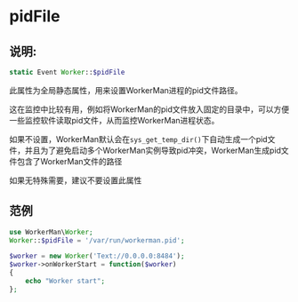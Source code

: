 # pidFile
## 说明:
```php
static Event Worker::$pidFile
```

此属性为全局静态属性，用来设置WorkerMan进程的pid文件路径。

这在监控中比较有用，例如将WorkerMan的pid文件放入固定的目录中，可以方便一些监控软件读取pid文件，从而监控WorkerMan进程状态。

如果不设置，WorkerMan默认会在```sys_get_temp_dir()```下自动生成一个pid文件，并且为了避免启动多个WorkerMan实例导致pid冲突，WorkerMan生成pid文件包含了WorkerMan文件的路径

如果无特殊需要，建议不要设置此属性


## 范例

```php
use WorkerMan\Worker;
Worker::$pidFile = '/var/run/workerman.pid';

$worker = new Worker('Text://0.0.0.0:8484');
$worker->onWorkerStart = function($worker)
{
    echo "Worker start";
};
```
